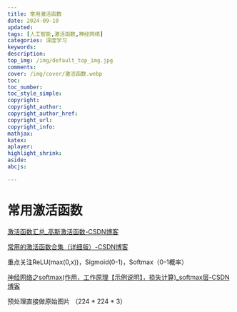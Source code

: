 ```yaml
---
title: 常用激活函数
date: 2024-09-10
updated:
tags: [人工智能,激活函数,神经网络]
categories: 深度学习
keywords:
description:
top_img: /img/default_top_img.jpg
comments:
cover: /img/cover/激活函数.webp
toc:
toc_number:
toc_style_simple:
copyright:
copyright_author:
copyright_author_href:
copyright_url:
copyright_info:
mathjax:
katex:
aplayer:
highlight_shrink:
aside:
abcjs:

---
```


# 常用激活函数

[激活函数汇总_高斯激活函数-CSDN博客](https://blog.csdn.net/qq_59815419/article/details/137977157?ops_request_misc=&request_id=&biz_id=102&utm_term=激活函数&utm_medium=distribute.pc_search_result.none-task-blog-2~all~sobaiduweb~default-1-137977157.nonecase&spm=1018.2226.3001.4187)

[常用的激活函数合集（详细版）-CSDN博客](https://blog.csdn.net/caip12999203000/article/details/127067360?ops_request_misc=&request_id=&biz_id=102&utm_term=激活函数&utm_medium=distribute.pc_search_result.none-task-blog-2~all~sobaiduweb~default-3-127067360.nonecase&spm=1018.2226.3001.4187)

重点关注ReLU(max(0,x))，Sigmoid(0-1)，Softmax（0-1概率）

[神经网络之softmax(作用，工作原理【示例说明】，损失计算)_softmax层-CSDN博客](https://blog.csdn.net/m0_45267220/article/details/129399964?ops_request_misc=%7B%22request%5Fid%22%3A%22A141119B-9AAC-40DA-A250-361A7C665AE2%22%2C%22scm%22%3A%2220140713.130102334..%22%7D&request_id=A141119B-9AAC-40DA-A250-361A7C665AE2&biz_id=0&utm_medium=distribute.pc_search_result.none-task-blog-2~all~top_click~default-1-129399964-null-null.142^v100^pc_search_result_base8&utm_term=softmax的作用&spm=1018.2226.3001.4187)

预处理直接做原始图片 （224 * 224 * 3）

